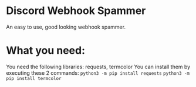 # Discord Webhook Spammer
An easy to use, good looking webhook spammer.

# What you need:
You need the following libraries: requests, termcolor
You can install them by executing these 2 commands:
``python3 -m pip install requests``
``python3 -m pip install termcolor``
